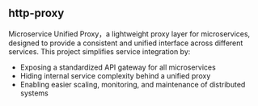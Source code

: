## http-proxy 
Microservice Unified Proxy，a lightweight proxy layer for microservices, designed to provide a consistent and unified interface across different services.
This project simplifies service integration by:
- Exposing a standardized API gateway for all microservices
- Hiding internal service complexity behind a unified proxy
- Enabling easier scaling, monitoring, and maintenance of distributed systems
